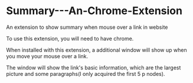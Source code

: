 # Summary---An-Chrome-Extension
An extension to show summary when mouse over a link in website

To use this extension, you will need to have chrome.

When installed with this extension, a additional window will show up when you move your mouse over a link.

The window will show the link's basic information, which are the largest picture and some paragraphs(I only acquired the first 5 p nodes).
